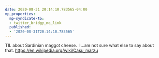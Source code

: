 ```yaml
---
date: 2020-08-31 20:14:10.783565-04:00
mp_properties:
  mp-syndicate-to:
  - twitter_bridgy_no_link
  published:
  - '2020-08-31T20:14:10.783565'
---
```


TIL about Sardinian maggot cheese. &nbsp;I...am not sure what else to say about that.    https://en.wikipedia.org/wiki/Casu_marzu